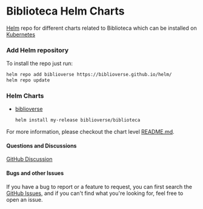 # Biblioteca Helm Charts

[Helm](https://helm.sh) repo for different charts related to Biblioteca which can be installed on [Kubernetes](https://kubernetes.io)

### Add Helm repository

To install the repo just run:

```bash
helm repo add biblioverse https://biblioverse.github.io/helm/
helm repo update
```

### Helm Charts

* [biblioverse](https://biblioverse.github.io/helm/)

  ```bash
  helm install my-release biblioverse/biblioteca
  ```

For more information, please checkout the chart level [README.md](./charts/biblioteca/README.md).

#### Questions and Discussions
[GitHub Discussion](https://github.com/biblioverse/helm/discussions)

#### Bugs and other Issues
If you have a bug to report or a feature to request, you can first search the [GitHub Issues](https://github.com/biblioverse/helm/issues), and  if you can't find what you're looking for, feel free to open an issue.
